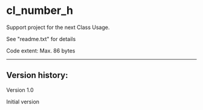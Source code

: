 # cl_number_h
Support project for the next Class Usage.

See "readme.txt" for details

Code extent: Max. 86 bytes

------

Version history:
---

Version 1.0

Initial version
